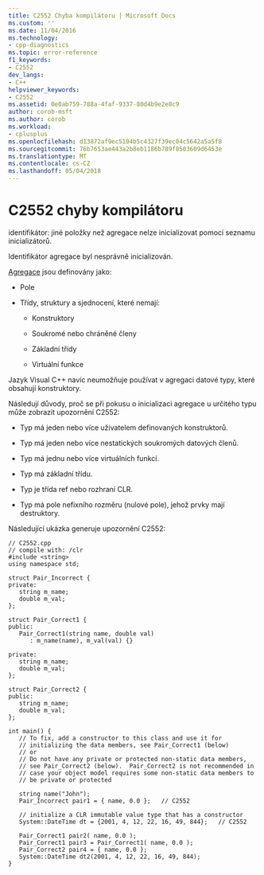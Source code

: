 ```yaml
---
title: C2552 Chyba kompilátoru | Microsoft Docs
ms.custom: ''
ms.date: 11/04/2016
ms.technology:
- cpp-diagnostics
ms.topic: error-reference
f1_keywords:
- C2552
dev_langs:
- C++
helpviewer_keywords:
- C2552
ms.assetid: 0e0ab759-788a-4faf-9337-80d4b9e2e8c9
author: corob-msft
ms.author: corob
ms.workload:
- cplusplus
ms.openlocfilehash: d13872af9ec5104b5c4327f39ec04c5642a5a5f8
ms.sourcegitcommit: 76b7653ae443a2b8eb1186b789f8503609d6453e
ms.translationtype: MT
ms.contentlocale: cs-CZ
ms.lasthandoff: 05/04/2018
---
```

# <a name="compiler-error-c2552"></a>C2552 chyby kompilátoru
identifikátor: jiné položky než agregace nelze inicializovat pomocí seznamu inicializátorů.  
  
 Identifikátor agregace byl nesprávně inicializován.  
  
 [Agregace](../../c-language/initializing-aggregate-types.md) jsou definovány jako:  
  
-   Pole  
  
-   Třídy, struktury a sjednocení, které nemají:  
  
    -   Konstruktory  
  
    -   Soukromé nebo chráněné členy  
  
    -   Základní třídy  
  
    -   Virtuální funkce  
  
 Jazyk Visual C++ navíc neumožňuje používat v agregaci datové typy, které obsahují konstruktory.  
  
 Následují důvody, proč se při pokusu o inicializaci agregace u určitého typu může zobrazit upozornění C2552:  
  
-   Typ má jeden nebo více uživatelem definovaných konstruktorů.  
  
-   Typ má jeden nebo více nestatických soukromých datových členů.  
  
-   Typ má jednu nebo více virtuálních funkcí.  
  
-   Typ má základní třídu.  
  
-   Typ je třída ref nebo rozhraní CLR.  
  
-   Typ má pole nefixního rozměru (nulové pole), jehož prvky mají destruktory.  
  
 Následující ukázka generuje upozornění C2552:  
  
```  
// C2552.cpp  
// compile with: /clr  
#include <string>  
using namespace std;  
  
struct Pair_Incorrect {  
private:  
   string m_name;  
   double m_val;  
};  
  
struct Pair_Correct1 {  
public:  
   Pair_Correct1(string name, double val)  
      : m_name(name), m_val(val) {}  
  
private:  
   string m_name;  
   double m_val;  
};  
  
struct Pair_Correct2 {  
public:  
   string m_name;  
   double m_val;  
};  
  
int main() {  
   // To fix, add a constructor to this class and use it for   
   // initializing the data members, see Pair_Correct1 (below)  
   // or  
   // Do not have any private or protected non-static data members,   
   // see Pair_Correct2 (below).  Pair_Correct2 is not recommended in   
   // case your object model requires some non-static data members to   
   // be private or protected  
  
   string name("John");  
   Pair_Incorrect pair1 = { name, 0.0 };   // C2552  
  
   // initialize a CLR immutable value type that has a constructor  
   System::DateTime dt = {2001, 4, 12, 22, 16, 49, 844};   // C2552   
  
   Pair_Correct1 pair2( name, 0.0 );  
   Pair_Correct1 pair3 = Pair_Correct1( name, 0.0 );  
   Pair_Correct2 pair4 = { name, 0.0 };  
   System::DateTime dt2(2001, 4, 12, 22, 16, 49, 844);  
}  
```